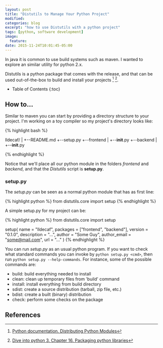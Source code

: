 ```yaml
---
layout: post
title: "Distutils to Manage Your Python Project"
modified:
categories: blog
excerpt: "how to use Distutils with a python project"
tags: [python, software development]
image:
  feature:
date: 2015-11-24T10:01:45-05:00
---
```


In java it is common to use build systems such as maven. I wanted to explore an similar utility for python 2.x.

Distutils is a python package that comes with the release, and that can be used out-of-the-box to build and install your projects [^1] [^2].

* Table of Contents
{:toc}

## How to...

Similar to maven you can start by providing a directory structure to your project. I'm working on a toy compiler so my project's directory looks like:

{% highlight bash %}

lldecaf/
|
+--README.md
+--setup.py
+--frontend
    |
    +--__init__.py
+--backend
    |
    +--__init__.py

{% endhighlight %}

Notice that we'll place all our python module in the folders *frontend* and *backend*, and that the *Distutils* script is **setup.py**.  

### setup.py

The *setup.py* can be seen as a normal python module that has as first line:

{% highlight python %}
from distutils.core import setup
{% endhighlight %}

A simple setup.py for my project can be:

{% highlight python %}
from distutils.core import setup

setup(
    name = "lldecaf",
    packages = ["frontend", "backend"],
    version = "0.1.0",
    description = "...",
    author = "Some Guy",
    author_email = "some@mail.com",
    url = "..."
    )
{% endhighlight %}

You can run *setup.py* as an usual python program. If you want to check what standard commands you can invoke by `python setup.py <cmd>`, then run `python setup.py --help-commands`. For instance, some of the possible commands are:

* build: build everything needed to install
* clean: clean up temporary files from 'build' command
* install: install everything from build directory
* sdist: create a source distribution (tarball, zip file, etc.)
* bdist: create a built (binary) distribution
* check: perform some checks on the package

## References
[^1]: <a target="null" href="https://docs.python.org/2/distutils/introduction.html#distutils-specific-terminology">Python documentation. Distributing Python Modules</a>
[^2]: <a target="null" href="http://docs.activestate.com/activepython/3.2/diveintopython3/html/packaging.html">Dive into python 3. Chapter 16. Packaging python libraries</a>
